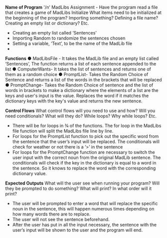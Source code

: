 **Name of Program** '/n'
MadLibs Assignment - Have the program read a file that creates a game of MadLibs
Initialize
What items need to be initialized at the beginning of the program? Importing something? Defining a file name?
Creating an empty list or dictionary? Etc.
- Creating an empty list called ‘Sentences’
- Importing Random to randomize the sentences chosen
- Setting a variable, ‘Text’, to be the name of the MadLib file
- 
**Functions**
● MadLibsFile - It takes the MadLib file and an empty list called ‘Sentences’, The function returns a list of
each sentence appended to the list
● ComputerWants- It takes the list of sentences and returns one of them as a random choice
● PromptList- Takes the Random Choice of Sentence and returns a list of the words in the brackets that
will be replaced
● PromptChange- Takes the Random Choice of sentence and the list of words in brackets to make a
dictionary where the elements of a list are the keys and user's input is the value. Replaces the word if
it matches the dictionary keys with the key's value and returns the new sentence.

**Control Flows**
What control flows will you need to use and how? Will you need conditionals? What will they do? While loops?
Why while loops? Etc.
- There will be for loops in ¾ of the functions. The for loop in the MadLibs file function will split the
MadLibs file line by line.
- For loops for the PromptList function to pick out the specific word from the sentence that the user’s
input will be replaced. The conditionals will check for weather or not there is a ‘>’ in the sentence
- For loops for the PromptChange function are necessary to switch the user input with the correct noun
from the original MadLib sentence. The conditionals will check if the key in the dictionary is equal to a
word in the sentence. So it knows to replace the word with the corresponding dictionary value.

**Expected Outputs**
What will the user see when running your program? Will they be prompted to do something? What will print? In
what order will it print?
- The user will be prompted to enter a word that will replace the specific noun in the sentence, this will
happen numerous times depending on how many words there are to replace.
- The user will not see the sentence beforehand.
- After the user has put in all the input necessary, the sentence with the user’s input will be shown to the
user and the program will end.
